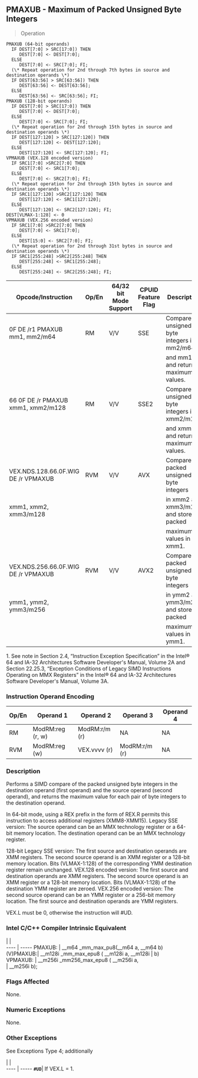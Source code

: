 ## PMAXUB - Maximum of Packed Unsigned Byte Integers

> Operation

``` slim
PMAXUB (64-bit operands)
  IF DEST[7:0] > SRC[17:0]) THEN
     DEST[7:0] <- DEST[7:0];
  ELSE
     DEST[7:0] <- SRC[7:0]; FI;
  (\* Repeat operation for 2nd through 7th bytes in source and destination operands \*)
  IF DEST[63:56] > SRC[63:56]) THEN
     DEST[63:56] <- DEST[63:56];
  ELSE
     DEST[63:56] <- SRC[63:56]; FI;
PMAXUB (128-bit operands)
  IF DEST[7:0] > SRC[17:0]) THEN
     DEST[7:0] <- DEST[7:0];
  ELSE
     DEST[7:0] <- SRC[7:0]; FI;
  (\* Repeat operation for 2nd through 15th bytes in source and destination operands \*)
  IF DEST[127:120] > SRC[127:120]) THEN
     DEST[127:120] <- DEST[127:120];
  ELSE
     DEST[127:120] <- SRC[127:120]; FI;
VPMAXUB (VEX.128 encoded version)
  IF SRC1[7:0] >SRC2[7:0] THEN
     DEST[7:0] <- SRC1[7:0];
  ELSE
     DEST[7:0] <- SRC2[7:0]; FI;
  (\* Repeat operation for 2nd through 15th bytes in source and destination operands \*)
  IF SRC1[127:120] >SRC2[127:120] THEN
     DEST[127:120] <- SRC1[127:120];
  ELSE
     DEST[127:120] <- SRC2[127:120]; FI;
DEST[VLMAX-1:128] <- 0
VPMAXUB (VEX.256 encoded version)
  IF SRC1[7:0] >SRC2[7:0] THEN
     DEST[7:0] <- SRC1[7:0];
  ELSE
     DEST[15:0] <- SRC2[7:0]; FI;
  (\* Repeat operation for 2nd through 31st bytes in source and destination operands \*)
  IF SRC1[255:248] >SRC2[255:248] THEN
     DEST[255:248] <- SRC1[255:248];
  ELSE
     DEST[255:248] <- SRC2[255:248]; FI;

```

 Opcode/Instruction                 | Op/En| 64/32 bit Mode Support| CPUID Feature Flag| Description                                
 ---  | --- | --- | --- | ---
 0F DE /r1 PMAXUB mm1, mm2/m64      | RM   | V/V                   | SSE               | Compare unsigned byte integers in mm2/m64  
                                    |      |                       |                   | and mm1 and returns maximum values.        
 66 0F DE /r PMAXUB xmm1, xmm2/m128 | RM   | V/V                   | SSE2              | Compare unsigned byte integers in xmm2/m128
                                    |      |                       |                   | and xmm1 and returns maximum values.       
 VEX.NDS.128.66.0F.WIG DE /r VPMAXUB| RVM  | V/V                   | AVX               | Compare packed unsigned byte integers      
 xmm1, xmm2, xmm3/m128              |      |                       |                   | in xmm2 and xmm3/m128 and store packed     
                                    |      |                       |                   | maximum values in xmm1.                    
 VEX.NDS.256.66.0F.WIG DE /r VPMAXUB| RVM  | V/V                   | AVX2              | Compare packed unsigned byte integers      
 ymm1, ymm2, ymm3/m256              |      |                       |                   | in ymm2 and ymm3/m256 and store packed     
                                    |      |                       |                   | maximum values in ymm1.                    
<aside class="notification">
1. See note in Section 2.4, “Instruction Exception Specification” in
the Intel® 64 and IA-32 Architectures Software Developer's Manual, Volume 2A
and Section 22.25.3, “Exception Conditions of Legacy SIMD Instructions Operating
on MMX Registers” in the Intel® 64 and IA-32 Architectures Software Developer's
Manual, Volume 3A.
</aside>


### Instruction Operand Encoding
 Op/En| Operand 1       | Operand 2    | Operand 3    | Operand 4
 ---  | --- | --- | --- | ---
 RM   | ModRM:reg (r, w)| ModRM:r/m (r)| NA           | NA       
 RVM  | ModRM:reg (w)   | VEX.vvvv (r) | ModRM:r/m (r)| NA       

### Description
Performs a SIMD compare of the packed unsigned byte integers in the destination
operand (first operand) and the source operand (second operand), and returns
the maximum value for each pair of byte integers to the destination operand.

In 64-bit mode, using a REX prefix in the form of REX.R permits this instruction
to access additional registers (XMM8-XMM15). Legacy SSE version: The source
operand can be an MMX technology register or a 64-bit memory location. The destination
operand can be an MMX technology register.

128-bit Legacy SSE version: The first source and destination operands are XMM
registers. The second source operand is an XMM register or a 128-bit memory
location. Bits (VLMAX-1:128) of the corresponding YMM destination register remain
unchanged. VEX.128 encoded version: The first source and destination operands
are XMM registers. The second source operand is an XMM register or a 128-bit
memory location. Bits (VLMAX-1:128) of the destination YMM register are zeroed.
VEX.256 encoded version: The second source operand can be an YMM register or
a 256-bit memory location. The first source and destination operands are YMM
registers.

<aside class="notification">
VEX.L must be 0, otherwise the instruction will #UD.
</aside>



### Intel C/C++ Compiler Intrinsic Equivalent
   | |  
---- | -----
 PMAXUB:   | __m64 _mm_max_pu8(__m64 a, __m64 b)      
 (V)PMAXUB:| __m128i _mm_max_epu8 ( __m128i a, __m128i
           | b)                                       
 VPMAXUB:  | __m256i _mm256_max_epu8 ( __m256i a,     
           | __m256i b);                              

### Flags Affected
None.


### Numeric Exceptions
None.


### Other Exceptions
See Exceptions Type 4; additionally

   | |  
---- | -----
 **``#UD``**| If VEX.L = 1.
